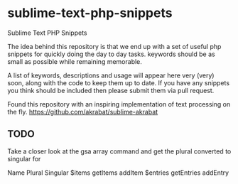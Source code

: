 sublime-text-php-snippets
=========================

Sublime Text PHP Snippets

The idea behind this repository is that we end up with a set of useful php snippets for 
quickly doing the day to day tasks. keywords should be as small as possible while remaining
memorable. 

A list of keywords, descriptions and usage will appear here very (very) soon, along with the code
to keep them up to date. If you have any snippets you think should be included then please submit them via
pull request.

Found this repository with an inspiring implementation of text processing on the fly.
https://github.com/akrabat/sublime-akrabat

TODO
----
Take a closer look at the gsa array command and get the plural converted to singular for

Name 		Plural     	Singular
$items 		getItems 	addItem
$entries 	getEntries	addEntry